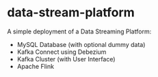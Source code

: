 # data-stream-platform
A simple deployment of a Data Streaming Platform:
- MySQL Database (with optional dummy data)
- Kafka Connect using Debezium
- Kafka Cluster (with User Interface)
- Apache Flink
